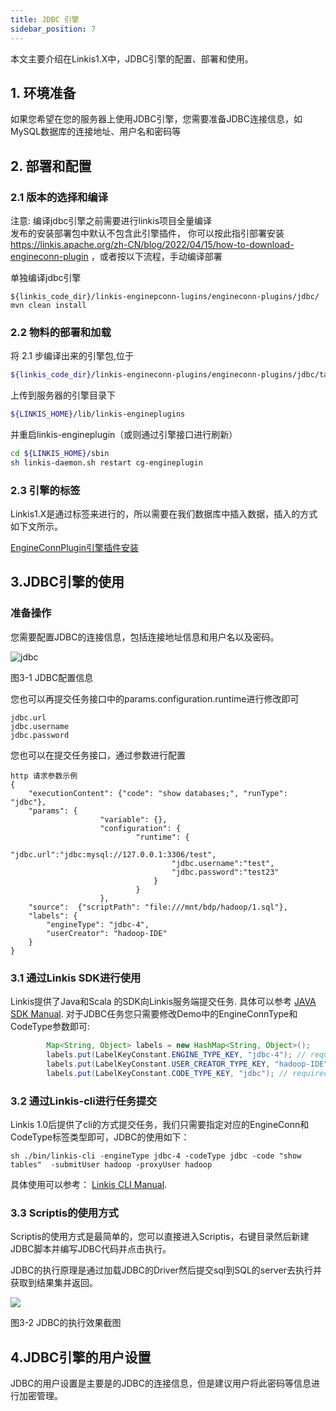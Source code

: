 ```yaml
---
title: JDBC 引擎
sidebar_position: 7
---
```


本文主要介绍在Linkis1.X中，JDBC引擎的配置、部署和使用。

## 1. 环境准备

如果您希望在您的服务器上使用JDBC引擎，您需要准备JDBC连接信息，如MySQL数据库的连接地址、用户名和密码等

## 2. 部署和配置

### 2.1 版本的选择和编译

注意: 编译jdbc引擎之前需要进行linkis项目全量编译  
发布的安装部署包中默认不包含此引擎插件，
你可以按此指引部署安装 <https://linkis.apache.org/zh-CN/blog/2022/04/15/how-to-download-engineconn-plugin>
，或者按以下流程，手动编译部署

单独编译jdbc引擎

```
${linkis_code_dir}/linkis-enginepconn-lugins/engineconn-plugins/jdbc/
mvn clean install
```

### 2.2 物料的部署和加载

将 2.1 步编译出来的引擎包,位于

```bash
${linkis_code_dir}/linkis-engineconn-plugins/engineconn-plugins/jdbc/target/out/jdbc
```

上传到服务器的引擎目录下

```bash
${LINKIS_HOME}/lib/linkis-engineplugins
```

并重启linkis-engineplugin（或则通过引擎接口进行刷新）

```bash
cd ${LINKIS_HOME}/sbin
sh linkis-daemon.sh restart cg-engineplugin
```

### 2.3 引擎的标签

Linkis1.X是通过标签来进行的，所以需要在我们数据库中插入数据，插入的方式如下文所示。

[EngineConnPlugin引擎插件安装](../deployment/engine-conn-plugin-installation)

## 3.JDBC引擎的使用

### 准备操作

您需要配置JDBC的连接信息，包括连接地址信息和用户名以及密码。

![jdbc](https://user-images.githubusercontent.com/29391030/168045539-9cea6c44-56a9-4b14-86fb-1e65f937ae54.png)  

图3-1 JDBC配置信息

您也可以再提交任务接口中的params.configuration.runtime进行修改即可

```shell
jdbc.url
jdbc.username
jdbc.password
```

您也可以在提交任务接口，通过参数进行配置

```shell
http 请求参数示例
{
    "executionContent": {"code": "show databases;", "runType":  "jdbc"},
    "params": {
                    "variable": {},
                    "configuration": {
                            "runtime": {
                                    "jdbc.url":"jdbc:mysql://127.0.0.1:3306/test",  
                                    "jdbc.username":"test",
                                    "jdbc.password":"test23"
                                }
                            }
                    },
    "source":  {"scriptPath": "file:///mnt/bdp/hadoop/1.sql"},
    "labels": {
        "engineType": "jdbc-4",
        "userCreator": "hadoop-IDE"
    }
}
```

### 3.1 通过Linkis SDK进行使用

Linkis提供了Java和Scala 的SDK向Linkis服务端提交任务. 具体可以参考 [JAVA SDK Manual](../user-guide/sdk-manual.md).
对于JDBC任务您只需要修改Demo中的EngineConnType和CodeType参数即可:

```java
        Map<String, Object> labels = new HashMap<String, Object>();
        labels.put(LabelKeyConstant.ENGINE_TYPE_KEY, "jdbc-4"); // required engineType Label
        labels.put(LabelKeyConstant.USER_CREATOR_TYPE_KEY, "hadoop-IDE");// required execute user and creator
        labels.put(LabelKeyConstant.CODE_TYPE_KEY, "jdbc"); // required codeType
```

### 3.2 通过Linkis-cli进行任务提交

Linkis 1.0后提供了cli的方式提交任务，我们只需要指定对应的EngineConn和CodeType标签类型即可，JDBC的使用如下：

```shell
sh ./bin/linkis-cli -engineType jdbc-4 -codeType jdbc -code "show tables"  -submitUser hadoop -proxyUser hadoop
```

具体使用可以参考： [Linkis CLI Manual](../user-guide/linkiscli-manual.md).

### 3.3 Scriptis的使用方式

Scriptis的使用方式是最简单的，您可以直接进入Scriptis，右键目录然后新建JDBC脚本并编写JDBC代码并点击执行。

JDBC的执行原理是通过加载JDBC的Driver然后提交sql到SQL的server去执行并获取到结果集并返回。

![](/Images-zh/EngineUsage/jdbc-run.png)

图3-2 JDBC的执行效果截图

## 4.JDBC引擎的用户设置

JDBC的用户设置是主要是的JDBC的连接信息，但是建议用户将此密码等信息进行加密管理。
